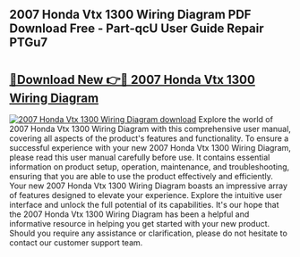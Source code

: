 ## 2007 Honda Vtx 1300 Wiring Diagram PDF Download Free - Part-qcU User Guide Repair PTGu7

# <h2><a href="http://dfhq38x.blite.top/?on=2007+Honda+Vtx+1300+Wiring+Diagram">🔗Download New 👉🔴 2007 Honda Vtx 1300 Wiring Diagram</a></h2>

[![2007 Honda Vtx 1300 Wiring Diagram download](https://i.imgur.com/lujVjoI.png)](http://dfhq38x.blite.top/?on=2007+Honda+Vtx+1300+Wiring+Diagram)
Explore the world of 2007 Honda Vtx 1300 Wiring Diagram with this comprehensive user manual, covering all aspects of the product's features and functionality. To ensure a successful experience with your new 2007 Honda Vtx 1300 Wiring Diagram, please read this user manual carefully before use. It contains essential information on product setup, operation, maintenance, and troubleshooting, ensuring that you are able to use the product effectively and efficiently. Your new 2007 Honda Vtx 1300 Wiring Diagram boasts an impressive array of features designed to elevate your experience. Explore the intuitive user interface and unlock the full potential of its capabilities. It's our hope that the 2007 Honda Vtx 1300 Wiring Diagram has been a helpful and informative resource in helping you get started with your new product. Should you require any assistance or clarification, please do not hesitate to contact our customer support team.
